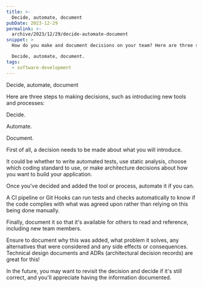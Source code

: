 ```yaml
---
title: >-
  Decide, automate, document
pubDate: 2023-12-29
permalink: >-
  archive/2023/12/29/decide-automate-document
snippet: >
  How do you make and document decisions on your team? Here are three steps that have worked well for me.

  Decide, automate, document.
tags:
  - software-development
---
```


Decide, automate, document

Here are three steps to making decisions, such as introducing new tools and processes:

Decide.

Automate.

Document.

First of all, a decision needs to be made about what you will introduce.

It could be whether to write automated tests, use static analysis, choose which coding standard to use, or make architecture decisions about how you want to build your application.

Once you've decided and added the tool or process, automate it if you can.

A CI pipeline or Git Hooks can run tests and checks automatically to know if the code complies with what was agreed upon rather than relying on this being done manually.

Finally, document it so that it's available for others to read and reference, including new team members.

Ensure to document why this was added, what problem it solves, any alternatives that were considered and any side effects or consequences. Technical design documents and ADRs (architectural decision records) are great for this!

In the future, you may want to revisit the decision and decide if it's still correct, and you'll appreciate having the information documented.
